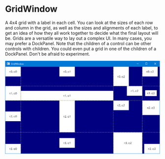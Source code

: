 # GridWindow

A 4x4 grid with a label in each cell. You can look at the sizes of each row and column in the
grid, as well as the sizes and alignments of each label, to get an idea of how they all work
together to decide what the final layout will be. Grids are a versatile way to lay out a
complex UI. In many cases, you may prefer a DockPanel. Note that the children of a control
can be other controls with children. You could even put a grid in one of the children of a
DockPanel. Don't be afraid to experiment.

![A blue grid with sixteen labels.](ScreenCap.png "A blue grid with sixteen labels.")
